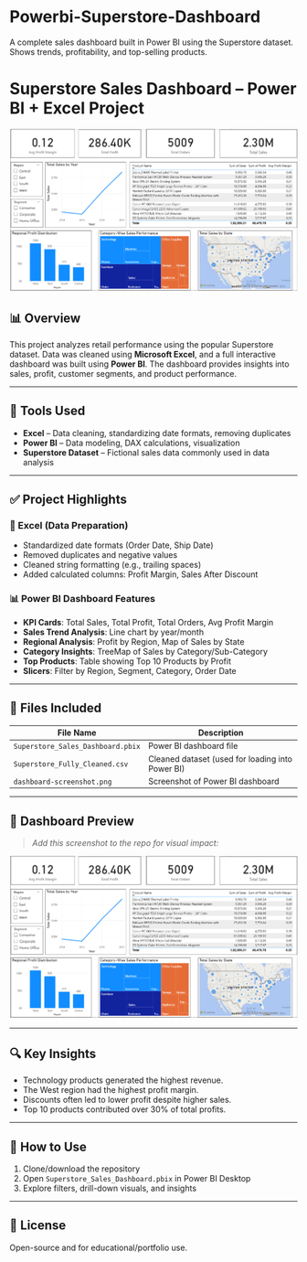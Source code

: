# Powerbi-Superstore-Dashboard
A complete sales dashboard built in Power BI using the Superstore dataset. Shows trends, profitability, and top-selling products.
# Superstore Sales Dashboard – Power BI + Excel Project

![Dashboard Screenshot](powerbi.png)

## 📊 Overview
This project analyzes retail performance using the popular Superstore dataset. Data was cleaned using **Microsoft Excel**, and a full interactive dashboard was built using **Power BI**. The dashboard provides insights into sales, profit, customer segments, and product performance.

---

## 🧰 Tools Used
- **Excel** – Data cleaning, standardizing date formats, removing duplicates
- **Power BI** – Data modeling, DAX calculations, visualization
- **Superstore Dataset** – Fictional sales data commonly used in data analysis

---

## ✅ Project Highlights

### 📁 Excel (Data Preparation)
- Standardized date formats (Order Date, Ship Date)
- Removed duplicates and negative values
- Cleaned string formatting (e.g., trailing spaces)
- Added calculated columns: Profit Margin, Sales After Discount

### 📊 Power BI Dashboard Features
- **KPI Cards**: Total Sales, Total Profit, Total Orders, Avg Profit Margin
- **Sales Trend Analysis**: Line chart by year/month
- **Regional Analysis**: Profit by Region, Map of Sales by State
- **Category Insights**: TreeMap of Sales by Category/Sub-Category
- **Top Products**: Table showing Top 10 Products by Profit
- **Slicers**: Filter by Region, Segment, Category, Order Date

---

## 📁 Files Included

| File Name                        | Description                                      |
|----------------------------------|--------------------------------------------------|
| `Superstore_Sales_Dashboard.pbix` | Power BI dashboard file                          |
| `Superstore_Fully_Cleaned.csv`   | Cleaned dataset (used for loading into Power BI) |
| `dashboard-screenshot.png`       | Screenshot of Power BI dashboard                 |

---

## 📸 Dashboard Preview

> _Add this screenshot to the repo for visual impact:_

![Power BI Dashboard](powerbi.png)

---

## 🔍 Key Insights
- Technology products generated the highest revenue.
- The West region had the highest profit margin.
- Discounts often led to lower profit despite higher sales.
- Top 10 products contributed over 30% of total profits.

---

## 🚀 How to Use
1. Clone/download the repository
2. Open `Superstore_Sales_Dashboard.pbix` in Power BI Desktop
3. Explore filters, drill-down visuals, and insights

---

## 📝 License
Open-source and for educational/portfolio use.
